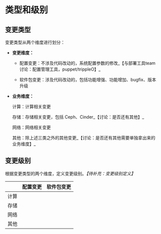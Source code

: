 # 类型和级别

## 变更类型

变更类型从两个维度进行划分：

* **变更维度：**

  * 配置变更：不涉及代码改动的，系统配置参数的修改_【与部署工具team讨论：配置管理工具，puppet/trippleO】_

  * 软件包变更：涉及代码改动的，包括功能增强、功能增加、bugfix、版本升级

* **业务维度：**

  计算：计算相关变更

  存储：存储相关变更，包括 Ceph、Cinder_【讨论：是否还有其他】_

  网络：网络相关变更

  其他：除上述三类之外的其他变更_【讨论：是否还有其他需要单独拿出来的业务维度】_



## 变更级别

根据变更类型的两个维度，定义变更级别。_【待补充：变更级别定义】_

|  | 配置变更 | 软件包变更 |
| :--- | :--- | :--- |
| 计算 |  |  |
| 存储 |  |  |
| 网络 |  |  |
| 其他 |  |  |



